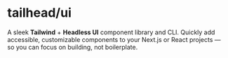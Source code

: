 # tailhead/ui

A sleek **Tailwind** + **Headless UI** component library and CLI. Quickly add accessible, customizable components to your Next.js or React projects — so you can focus on building, not boilerplate.

